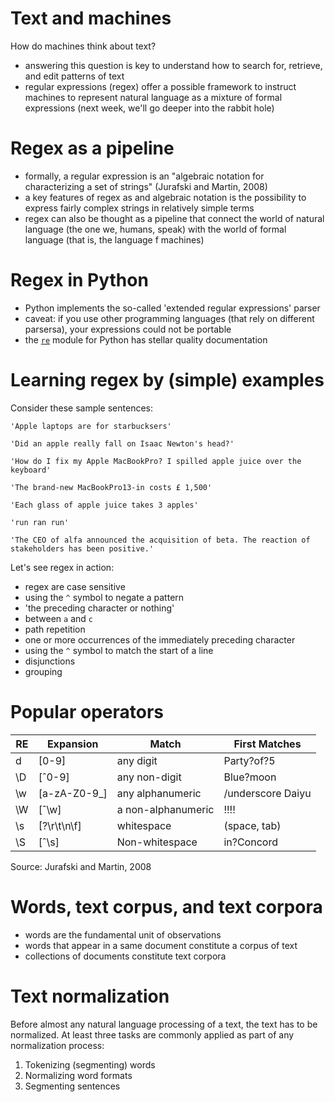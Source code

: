 Text and machines
=================

How do machines think about text?

+ answering this question is key to understand how to search for, retrieve, and
    edit patterns of text
+ regular expressions (regex) offer a possible framework to instruct machines to
    represent natural language as a mixture of formal expressions (next week,
    we'll go deeper into the rabbit hole)


Regex as a pipeline
===================

+ formally, a regular expression is an "algebraic notation for characterizing a
    set of strings" (Jurafski and Martin, 2008)
+ a key features of regex as and algebraic notation is the possibility to
    express fairly complex strings in relatively simple terms
+ regex can also be thought as a pipeline that connect the world of natural
    language (the one we, humans, speak) with the world of formal language (that
    is, the language f machines)

Regex in Python
===============

+ Python implements the so-called 'extended regular expressions' parser
+ caveat: if you use other programming languages (that rely on different 
    parsersa), your expressions could not be portable
+ the [`re`](https://docs.python.org/3/library/re.html) module for Python 
    has stellar quality documentation

Learning regex by (simple) examples
===================================

Consider these sample sentences:

```{bash}
'Apple laptops are for starbucksers'

'Did an apple really fall on Isaac Newton's head?'

'How do I fix my Apple MacBookPro? I spilled apple juice over the keyboard'

'The brand-new MacBookPro13-in costs £ 1,500'

'Each glass of apple juice takes 3 apples'

'run ran run'

'The CEO of alfa announced the acquisition of beta. The reaction of
stakeholders has been positive.'
```
Let's see regex in action:

+ regex are case sensitive
+ using the `^` symbol to negate a pattern
+ 'the preceding character or nothing'
+ between `a` and `c`
+ path repetition
+ one or more occurrences of the immediately preceding character
+ using the `^` symbol to match the start of a line
+ disjunctions 
+ grouping

Popular operators
=================

| RE | Expansion    | Match              | First Matches     |
|----|--------------|--------------------|-------------------|
| d  | [0-9]        | any digit          | Party?of?5        |
| \D | [ˆ0-9]       | any non-digit      | Blue?moon         |
| \w | [a-zA-Z0-9_] | any alphanumeric   | /underscore Daiyu |
| \W | [ˆ\w]        | a non-alphanumeric | !!!!              |
| \s | [?\r\t\n\f]  | whitespace         | (space, tab)      |
| \S | [ˆ\s]        | Non-whitespace     | in?Concord        |

Source: Jurafski and Martin, 2008

Words, text corpus, and text corpora
====================================

+ words are the fundamental unit of observations
+ words that appear in a same document constitute a corpus of text
+ collections of documents constitute text corpora

Text normalization
==================

Before almost any natural language processing of a text, the text has to be
normalized. At least three tasks are commonly applied as part of any
normalization process:

1. Tokenizing (segmenting) words 
2. Normalizing word formats 
3. Segmenting sentences
